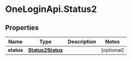 # OneLoginApi.Status2

## Properties

Name | Type | Description | Notes
------------ | ------------- | ------------- | -------------
**status** | [**Status2Status**](Status2Status.md) |  | [optional] 


